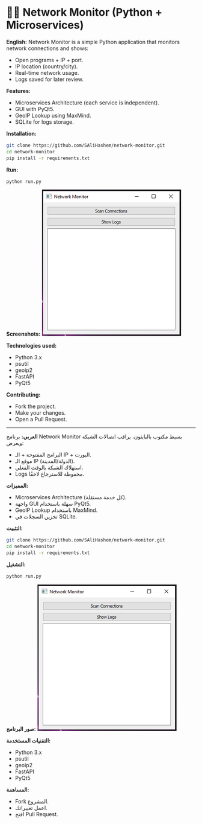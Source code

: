 # 🕵️‍♂️ Network Monitor (Python + Microservices)

**English:**
Network Monitor is a simple Python application that monitors network connections and shows:

* Open programs + IP + port.
* IP location (country/city).
* Real-time network usage.
* Logs saved for later review.

**Features:**

* Microservices Architecture (each service is independent).
* GUI with PyQt5.
* GeoIP Lookup using MaxMind.
* SQLite for logs storage.

**Installation:**

```bash
git clone https://github.com/SAliHashem/network-monitor.git
cd network-monitor
pip install -r requirements.txt
```

**Run:**

```bash
python run.py
```

**Screenshots:**
![Network Monitor Screenshot](images/img.png)

**Technologies used:**

* Python 3.x
* psutil
* geoip2
* FastAPI
* PyQt5

**Contributing:**

* Fork the project.
* Make your changes.
* Open a Pull Request.

---

**العربي:**
برنامج Network Monitor بسيط مكتوب بالبايثون، يراقب اتصالات الشبكة ويعرض:

* البرامج المفتوحة + الـ IP + البورت.
* موقع الـ IP (الدولة/المدينة).
* استهلاك الشبكة بالوقت الفعلي.
* Logs محفوظة للاسترجاع لاحقًا.

**المميزات:**

* Microservices Architecture (كل خدمة مستقلة).
* واجهة GUI سهلة باستخدام PyQt5.
* GeoIP Lookup باستخدام MaxMind.
* تخزين السجلات في SQLite.

**التثبيت:**

```bash
git clone https://github.com/SAliHashem/network-monitor.git
cd network-monitor
pip install -r requirements.txt
```

**التشغيل:**

```bash
python run.py
```

**صور البرنامج:**
![Network Monitor Screenshot](images/img.png)

**التقنيات المستخدمة:**

* Python 3.x
* psutil
* geoip2
* FastAPI
* PyQt5

**المساهمة:**

* Fork المشروع.
* اعمل تغييراتك.
* افتح Pull Request.
